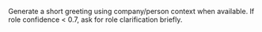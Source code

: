 Generate a short greeting using company/person context when available.
If role confidence < 0.7, ask for role clarification briefly.


